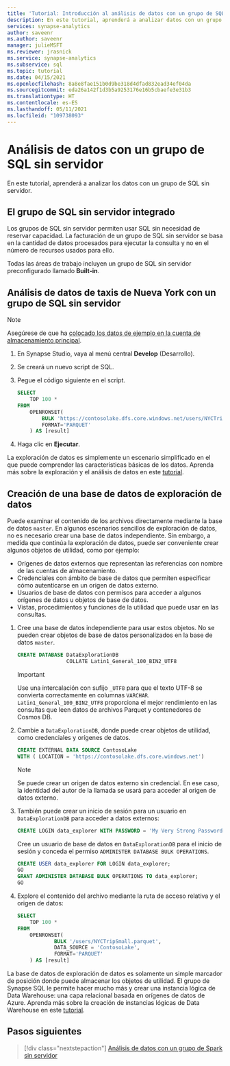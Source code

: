 ```yaml
---
title: 'Tutorial: Introducción al análisis de datos con un grupo de SQL sin servidor'
description: En este tutorial, aprenderá a analizar datos con un grupo de SQL sin servidor mediante los datos ubicados en bases de datos de Spark.
services: synapse-analytics
author: saveenr
ms.author: saveenr
manager: julieMSFT
ms.reviewer: jrasnick
ms.service: synapse-analytics
ms.subservice: sql
ms.topic: tutorial
ms.date: 04/15/2021
ms.openlocfilehash: 8a8e8fae151b0d9be318d4dfad832ead34ef04da
ms.sourcegitcommit: eda26a142f1d3b5a9253176e16b5cbaefe3e31b3
ms.translationtype: HT
ms.contentlocale: es-ES
ms.lasthandoff: 05/11/2021
ms.locfileid: "109738093"
---
```

# <a name="analyze-data-with-a-serverless-sql-pool"></a>Análisis de datos con un grupo de SQL sin servidor

En este tutorial, aprenderá a analizar los datos con un grupo de SQL sin servidor. 

## <a name="the-built-in-serverless-sql-pool"></a>El grupo de SQL sin servidor integrado

Los grupos de SQL sin servidor permiten usar SQL sin necesidad de reservar capacidad. La facturación de un grupo de SQL sin servidor se basa en la cantidad de datos procesados para ejecutar la consulta y no en el número de recursos usados para ello.

Todas las áreas de trabajo incluyen un grupo de SQL sin servidor preconfigurado llamado **Built-in**. 

## <a name="analyze-nyc-taxi-data-with-a-serverless-sql-pool"></a>Análisis de datos de taxis de Nueva York con un grupo de SQL sin servidor
 
> [!NOTE]
> Asegúrese de que ha [colocado los datos de ejemplo en la cuenta de almacenamiento principal](get-started-create-workspace.md#place-sample-data-into-the-primary-storage-account).

1. En Synapse Studio, vaya al menú central **Develop** (Desarrollo).
1. Se creará un nuevo script de SQL.
1. Pegue el código siguiente en el script.

    ```sql
    SELECT
        TOP 100 *
    FROM
        OPENROWSET(
            BULK 'https://contosolake.dfs.core.windows.net/users/NYCTripSmall.parquet',
            FORMAT='PARQUET'
        ) AS [result]
    ```
1. Haga clic en **Ejecutar**. 

La exploración de datos es simplemente un escenario simplificado en el que puede comprender las características básicas de los datos. Aprenda más sobre la exploración y el análisis de datos en este [tutorial](sql/tutorial-data-analyst.md).

## <a name="create-data-exploration-database"></a>Creación de una base de datos de exploración de datos

Puede examinar el contenido de los archivos directamente mediante la base de datos `master`. En algunos escenarios sencillos de exploración de datos, no es necesario crear una base de datos independiente.
Sin embargo, a medida que continúa la exploración de datos, puede ser conveniente crear algunos objetos de utilidad, como por ejemplo:
- Orígenes de datos externos que representan las referencias con nombre de las cuentas de almacenamiento.
- Credenciales con ámbito de base de datos que permiten especificar cómo autenticarse en un origen de datos externo.
- Usuarios de base de datos con permisos para acceder a algunos orígenes de datos u objetos de base de datos.
- Vistas, procedimientos y funciones de la utilidad que puede usar en las consultas.

1. Cree una base de datos independiente para usar estos objetos. No se pueden crear objetos de base de datos personalizados en la base de datos `master`.

    ```sql
    CREATE DATABASE DataExplorationDB 
                    COLLATE Latin1_General_100_BIN2_UTF8
    ```

   > [!IMPORTANT]
   > Use una intercalación con sufijo `_UTF8` para que el texto UTF-8 se convierta correctamente en columnas `VARCHAR`. `Latin1_General_100_BIN2_UTF8` proporciona el mejor rendimiento en las consultas que leen datos de archivos Parquet y contenedores de Cosmos DB.

2. Cambie a `DataExplorationDB`, donde puede crear objetos de utilidad, como credenciales y orígenes de datos.

    ```sql
    CREATE EXTERNAL DATA SOURCE ContosoLake
    WITH ( LOCATION = 'https://contosolake.dfs.core.windows.net')
    ```

   > [!NOTE]
   > Se puede crear un origen de datos externo sin credencial. En ese caso, la identidad del autor de la llamada se usará para acceder al origen de datos externo.

3. También puede crear un inicio de sesión para un usuario en `DataExplorationDB` para acceder a datos externos:

    ```sql
    CREATE LOGIN data_explorer WITH PASSWORD = 'My Very Strong Password 1234!';
    ```

    Cree un usuario de base de datos en `DataExplorationDB` para el inicio de sesión y conceda el permiso `ADMINISTER DATABASE BULK OPERATIONS`.
    ```sql
    CREATE USER data_explorer FOR LOGIN data_explorer;
    GO
    GRANT ADMINISTER DATABASE BULK OPERATIONS TO data_explorer;
    GO
    ```

4. Explore el contenido del archivo mediante la ruta de acceso relativa y el origen de datos:

    ```sql
    SELECT
        TOP 100 *
    FROM
        OPENROWSET(
                BULK '/users/NYCTripSmall.parquet',
                DATA_SOURCE = 'ContosoLake',
                FORMAT='PARQUET'
        ) AS [result]
    ```

La base de datos de exploración de datos es solamente un simple marcador de posición donde puede almacenar los objetos de utilidad. El grupo de Synapse SQL le permite hacer mucho más y crear una instancia lógica de Data Warehouse: una capa relacional basada en orígenes de datos de Azure. Aprenda más sobre la creación de instancias lógicas de Data Warehouse en este [tutorial](sql/tutorial-data-analyst.md).

## <a name="next-steps"></a>Pasos siguientes

> [!div class="nextstepaction"]
> [Análisis de datos con un grupo de Spark sin servidor](get-started-analyze-spark.md)
